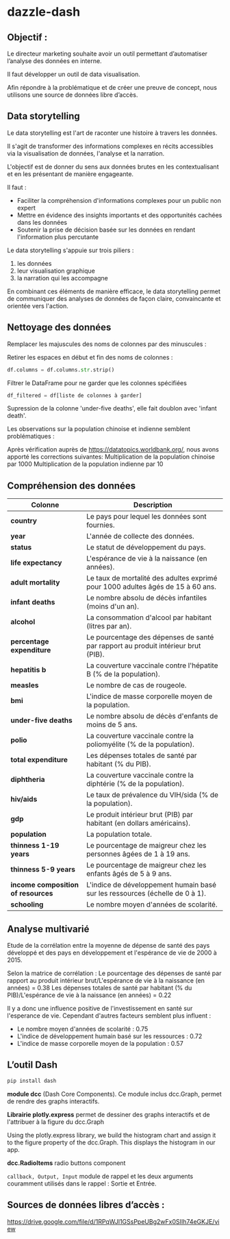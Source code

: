 # dazzle-dash

## Objectif :
Le directeur marketing souhaite avoir un
outil permettant d’automatiser l’analyse des données en interne.

Il faut développer un outil de data visualisation.

Afin répondre à la problématique et de créer une preuve de
concept, nous utilisons une source de données libre d’accès.

## Data storytelling

Le data storytelling est l'art de raconter une histoire à travers les données.

Il s'agit de transformer des informations complexes en récits  accessibles via la visualisation de données, l'analyse et la narration.

L'objectif est de donner du sens aux données brutes en les contextualisant et en les présentant de manière engageante.

Il faut :

- Faciliter la compréhension d'informations complexes pour un public non expert
- Mettre en évidence des insights importants et des opportunités cachées dans les données
- Soutenir la prise de décision basée sur les données en rendant l'information plus percutante

Le data storytelling s'appuie sur trois piliers :
1. les données
2. leur visualisation graphique
3. la narration qui les accompagne

En combinant ces éléments de manière efficace, le data storytelling permet de communiquer des analyses de données de façon claire, convaincante et orientée vers l'action.


## Nettoyage des données

Remplacer les majuscules des noms de colonnes par des minuscules :


Retirer les espaces en début et fin des noms de colonnes :
```python
df.columns = df.columns.str.strip()
```

Filtrer le DataFrame pour ne garder que les colonnes spécifiées
```python
df_filtered = df[liste de colonnes à garder]
```

Supression de la colonne 'under-five deaths', elle fait doublon avec 'infant death'.

Les observations sur la population chinoise et indienne semblent problématiques :

Après vérification auprès de https://datatopics.worldbank.org/, nous avons apporté les corrections suivantes:
Multiplication de la population chinoise par 1000
Multiplication de la population indienne par 10

## Compréhension des données

| **Colonne**                      | **Description**                                                                                                                                        |
|----------------------------------|--------------------------------------------------------------------------------------------------------------------------------------------------------|
| **country**                      | Le pays pour lequel les données sont fournies.                                                                                                          |
| **year**                         | L'année de collecte des données.                                                                                                                        |
| **status**                       | Le statut de développement du pays.                                                               |
| **life expectancy**              | L'espérance de vie à la naissance (en années).                                                                                                          |
| **adult mortality**              | Le taux de mortalité des adultes exprimé pour 1000 adultes âgés de 15 à 60 ans.                                                           |
| **infant deaths**                | Le nombre absolu de décès infantiles (moins d'un an).                                                                                                   |
| **alcohol**                      | La consommation d'alcool par habitant (litres par an).                                                                                                  |
| **percentage expenditure**       | Le pourcentage des dépenses de santé par rapport au produit intérieur brut (PIB).                                                                        |
| **hepatitis b**                  | La couverture vaccinale contre l'hépatite B (% de la population).                                                                                       |
| **measles**                      | Le nombre de cas de rougeole.                                                                                                                           |
| **bmi**                          | L'indice de masse corporelle moyen de la population.                                                                                                    |
| **under-five deaths**            | Le nombre absolu de décès d'enfants de moins de 5 ans.                                                                                                  |
| **polio**                        | La couverture vaccinale contre la poliomyélite (% de la population).                                                                                    |
| **total expenditure**            | Les dépenses totales de santé par habitant (% du PIB).                                                                                                  |
| **diphtheria**                   | La couverture vaccinale contre la diphtérie (% de la population).                                                                                       |
| **hiv/aids**                     | Le taux de prévalence du VIH/sida (% de la population).                                                                                                 |
| **gdp**                          | Le produit intérieur brut (PIB) par habitant (en dollars américains).                                                                                   |
| **population**                   | La population totale.                                                                                                                                  |
| **thinness 1-19 years**          | Le pourcentage de maigreur chez les personnes âgées de 1 à 19 ans.                                                                                      |
| **thinness 5-9 years**           | Le pourcentage de maigreur chez les enfants âgés de 5 à 9 ans.                                                                                          |
| **income composition of resources** | L'indice de développement humain basé sur les ressources (échelle de 0 à 1).                                                                            |
| **schooling**                    | Le nombre moyen d'années de scolarité.                                                                                                                  |


## Analyse multivarié

Etude de la corrélation entre la moyenne de dépense de santé des pays développé et des pays en développement et l'espérance de vie de 2000 à 2015.

Selon la matrice de corrélation :
Le pourcentage des dépenses de santé par rapport au produit intérieur brut/L'espérance de vie à la naissance (en années) = 0.38
Les dépenses totales de santé par habitant (% du PIB)/L'espérance de vie à la naissance (en années) = 0.22

Il y a donc une influence positive de l'investissement en santé sur l'esperance de vie.
Cependant d'autres facteurs semblent plus influent :

- Le nombre moyen d'années de scolarité : 0.75
- L'indice de développement humain basé sur les ressources : 0.72
- L'indice de masse corporelle moyen de la population : 0.57

## L’outil Dash


```bash
pip install dash
```
**module dcc** (Dash Core Components).
Ce module inclus dcc.Graph, permet de rendre des graphs interactifs.

**Librairie plotly.express**
permet de dessiner des graphs interactifs et de l'attribuer à la figure du dcc.Graph

Using the plotly.express library, we build the histogram chart and assign it to the figure property of the dcc.Graph. This displays the histogram in our app.

**dcc.RadioItems**
radio buttons component

`callback, Output, Input`
module de rappel et les deux arguments couramment utilisés dans le rappel : Sortie et Entrée.



## Sources de données libres d’accès :
https://drive.google.com/file/d/1RPqWJl1GSsPpeUBg2wFx0SIIh74eGKJE/view